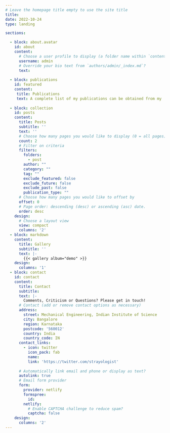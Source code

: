 ```yaml
---
# Leave the homepage title empty to use the site title
title:
date: 2022-10-24
type: landing

sections:

  - block: about.avatar
    id: about
    content:
      # Choose a user profile to display (a folder name within `content/authors/`)
      username: admin
      # Override your bio text from `authors/admin/_index.md`?
      text:
  
  - block: publications
    id: featured
    content:
     title: Publications
     text: A complete list of my publications can be obtained from my '[Google Scholar](https://scholar.google.com/citations?user=8KIsYXkAAAAJ&hl=en)' profile. Please do not hesistate to contact me for full-text or associated data.
      
  - block: collection
    id: posts
    content:
      title: Posts
      subtitle: ''
      text: ''
      # Choose how many pages you would like to display (0 = all pages)
      count: 2
      # Filter on criteria
      filters:
        folders:
          - post
        author: ""
        category: ""
        tag: ""
        exclude_featured: false
        exclude_future: false
        exclude_past: false
        publication_type: ""
      # Choose how many pages you would like to offset by
      offset: 0
      # Page order: descending (desc) or ascending (asc) date.
      order: desc
    design:
      # Choose a layout view
      view: compact
      columns: '2'
  - block: markdown
    content:
      title: Gallery
      subtitle: ''
      text: |-
        {{< gallery album="demo" >}}
    design:
      columns: '1'
  - block: contact
    id: contact
    content:
      title: Contact
      subtitle:
      text: |-
        Comments, Criticism or Questions? Please get in touch! 
      # Contact (add or remove contact options as necessary)    
      address:
        street: Mechanical Engineering, Indian Institute of Science
        city: Bangalore
        region: Karnataka
        postcode: '560012'
        country: India
        country_code: IN   
      contact_links:
        - icon: twitter
          icon_pack: fab
          name: 
          link: 'https://twitter.com/strayologist'
          
      # Automatically link email and phone or display as text?
      autolink: true
      # Email form provider
      form:
        provider: netlify
        formspree:
          id:
        netlify:
          # Enable CAPTCHA challenge to reduce spam?
          captcha: false
    design:
      columns: '2'
---
```

